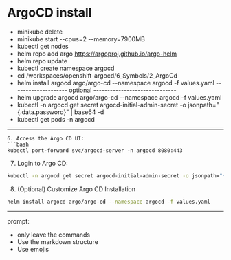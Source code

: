 # ArgoCD install
- minikube delete
- minikube start --cpus=2 --memory=7900MB
- kubectl get nodes
- helm repo add argo https://argoproj.github.io/argo-helm
- helm repo update
- kubectl create namespace argocd
- cd /workspaces/openshift-argocd/6_Symbols/2_ArgoCd
- helm install argocd argo/argo-cd --namespace argocd -f values.yaml
-------------------- optional ------------------------------
- helm upgrade argocd argo/argo-cd --namespace argocd -f values.yaml
- kubectl -n argocd get secret argocd-initial-admin-secret -o jsonpath="{.data.password}" | base64 -d
- kubectl get pods -n argocd
------------------------------------------------------------
```
6. Access the Argo CD UI:
```bash
kubectl port-forward svc/argocd-server -n argocd 8080:443
```
7. Login to Argo CD:
```bash
kubectl -n argocd get secret argocd-initial-admin-secret -o jsonpath="{.data.password}" | base64 -d
```
8. (Optional) Customize Argo CD Installation
```bash
helm install argocd argo/argo-cd --namespace argocd -f values.yaml
```

---
prompt:
- only leave the commands
- Use the markdown structure 
- Use emojis
